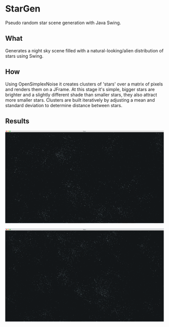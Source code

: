 # StarGen
Pseudo random star scene generation with Java Swing.
## What
Generates a night sky scene filled with a natural-looking/alien distribution of stars using Swing.

## How
Using OpenSimplexNoise it creates clusters of 'stars' over a matrix of pixels and renders them on a JFrame. At this stage it's simple, bigger stars are brighter and a slightly different shade than smaller stars, they also attract more smaller stars. Clusters are built iteratively by adjusting a mean and standard deviation to determine distance between stars.

## Results
![screenshot](https://raw.githubusercontent.com/mathewharrington/StarGen/master/Stars/results/StarGen_1.png)


![screenshot](https://raw.githubusercontent.com/mathewharrington/StarGen/master/Stars/results/StarGen_2.png)

